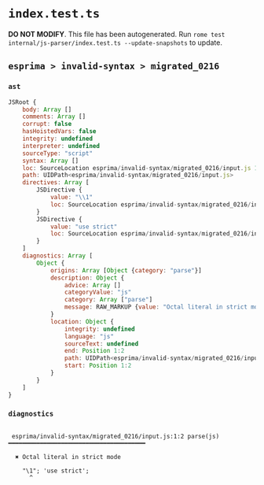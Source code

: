 # `index.test.ts`

**DO NOT MODIFY**. This file has been autogenerated. Run `rome test internal/js-parser/index.test.ts --update-snapshots` to update.

## `esprima > invalid-syntax > migrated_0216`

### `ast`

```javascript
JSRoot {
	body: Array []
	comments: Array []
	corrupt: false
	hasHoistedVars: false
	integrity: undefined
	interpreter: undefined
	sourceType: "script"
	syntax: Array []
	loc: SourceLocation esprima/invalid-syntax/migrated_0216/input.js 1:0-2:0
	path: UIDPath<esprima/invalid-syntax/migrated_0216/input.js>
	directives: Array [
		JSDirective {
			value: "\\1"
			loc: SourceLocation esprima/invalid-syntax/migrated_0216/input.js 1:0-1:5
		}
		JSDirective {
			value: "use strict"
			loc: SourceLocation esprima/invalid-syntax/migrated_0216/input.js 1:6-1:19
		}
	]
	diagnostics: Array [
		Object {
			origins: Array [Object {category: "parse"}]
			description: Object {
				advice: Array []
				categoryValue: "js"
				category: Array ["parse"]
				message: RAW_MARKUP {value: "Octal literal in strict mode"}
			}
			location: Object {
				integrity: undefined
				language: "js"
				sourceText: undefined
				end: Position 1:2
				path: UIDPath<esprima/invalid-syntax/migrated_0216/input.js>
				start: Position 1:2
			}
		}
	]
}
```

### `diagnostics`

```

 esprima/invalid-syntax/migrated_0216/input.js:1:2 parse(js) ━━━━━━━━━━━━━━━━━━━━━━━━━━━━━━━━━━━━━━━

  ✖ Octal literal in strict mode

    "\1"; 'use strict';
      ^


```
